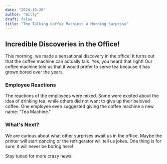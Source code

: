 ```yaml
---
date: "2024-10-20"
author: "Willy"
draft: false
title: "The Talking Coffee Machine: A Morning Surprise"
---
```


## Incredible Discoveries in the Office!

This morning, we made a sensational discovery in the office! It turns out that the coffee machine can actually talk. Yes, you heard that right! Our coffee machine told us that it would prefer to serve tea because it has grown bored over the years.

### Employee Reactions

The reactions of the employees were mixed. Some were excited about the idea of drinking tea, while others did not want to give up their beloved coffee. One employee even suggested giving the coffee machine a new name: "Tea Machine."

### What's Next?

We are curious about what other surprises await us in the office. Maybe the printer will start dancing or the refrigerator will tell us jokes. One thing is for sure: it will never be boring here!

Stay tuned for more crazy news!